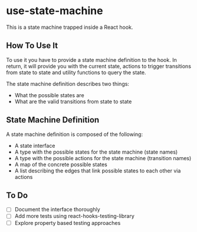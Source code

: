 # use-state-machine
This is a state machine trapped inside a React hook.

## How To Use It
To use it you have to provide a state machine definition to the hook. In return, it will provide you with the current state, actions to trigger transitions from state to state and utility functions to query the state.

The state machine definition describes two things:
- What the possible states are
- What are the valid transitions from state to state

## State Machine Definition
A state machine definition is composed of the following:
- A state interface
- A type with the possible states for the state machine (state names)
- A type with the possible actions for the state machine (transition names)
- A map of the concrete possible states
- A list describing the edges that link possible states to each other via actions

## To Do
- [ ] Document the interface thoroughly
- [ ] Add more tests using react-hooks-testing-library
- [ ] Explore property based testing approaches
